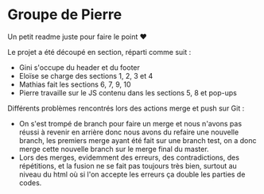 # Groupe de Pierre

Un petit readme juste pour faire le point ♥

Le projet a été découpé en section, réparti comme suit :
- Gini s'occupe du header et du footer
- Eloïse se charge des sections 1, 2, 3 et 4
- Mathias fait les sections  6, 7, 9, 10
- Pierre travaille sur le JS contenu dans les sections 5, 8 et pop-ups

Différents problèmes rencontrés lors des actions merge et push sur Git :
- On s'est trompé de branch pour faire un merge et nous n'avons pas réussi à revenir en arrière donc nous avons du refaire une nouvelle branch, les premiers merge ayant été fait sur une branch test, on a donc merge cette nouvelle branch sur le merge final du master.
- Lors des merges, evidemment des erreurs, des contradictions, des répétitions, et la fusion ne se fait pas toujours très bien, surtout au niveau du html où si l'on accepte les erreurs ça double les parties de codes.